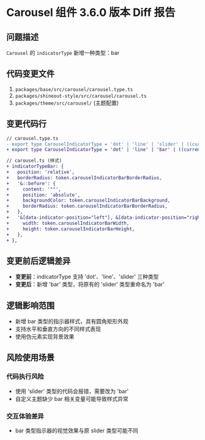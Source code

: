 # Carousel 组件 3.6.0 版本 Diff 报告

## 问题描述
`Carousel` 的 `indicatorType` 新增一种类型：bar

## 代码变更文件
1. `packages/base/src/carousel/carousel.type.ts`
2. `packages/shineout-style/src/carousel/carousel.ts`
3. `packages/theme/src/carousel/` (主题配置)

## 变更代码行
```diff
// carousel.type.ts
- export type CarouselIndicatorType = 'dot' | 'line' | 'slider' | ((current: number, total: number) => ReactNode);
+ export type CarouselIndicatorType = 'dot' | 'line' | 'bar' | ((current: number, total: number) => ReactNode);

// carousel.ts (样式)
+ indicatorTypeBar: {
+   position: 'relative',
+   borderRadius: token.carouselIndicatorBarBorderRadius,
+   '&::before': {
+     content: '""',
+     position: 'absolute',
+     backgroundColor: token.carouselIndicatorBarBackground,
+     borderRadius: token.carouselIndicatorBarBorderRadius,
+   },
+   '&[data-indicator-position="left"], &[data-indicator-position="right"]': {
+     width: token.carouselIndicatorBarWidth,
+     height: token.carouselIndicatorBarHeight,
+   },
+ },
```

## 变更前后逻辑差异
- **变更前**：indicatorType 支持 'dot'、'line'、'slider' 三种类型
- **变更后**：新增 'bar' 类型，将原有的 'slider' 类型重命名为 'bar'

## 逻辑影响范围
- 新增 bar 类型的指示器样式，具有圆角矩形外观
- 支持水平和垂直方向的不同样式表现
- 使用伪元素实现背景效果

## 风险使用场景

### 代码执行风险
- 使用 'slider' 类型的代码会报错，需要改为 'bar'
- 自定义主题缺少 bar 相关变量可能导致样式异常

### 交互体验差异
- bar 类型指示器的视觉效果与原 slider 类型可能不同
